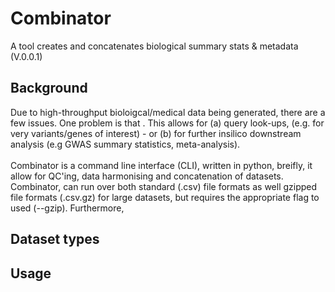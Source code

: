 # Combinator

A tool creates and concatenates biological summary stats & metadata (V.0.0.1)

## Background

Due to high-throughput bioloigcal/medical data being generated, there are a few issues. One problem is that . This allows for (a) query look-ups, (e.g. for very variants/genes of interest) - or (b) for further insilico downstream analysis (e.g GWAS summary statistics, meta-analysis). <br/><br/>Combinator is a command line interface (CLI), written in python, breifly, it allow for QC'ing, data harmonising and concatenation of datasets. Combinator, can run over both standard (.csv) file formats as well gzipped file formats (.csv.gz) for large datasets, but requires the appropriate flag to used (--gzip). Furthermore, 

## Dataset types

## Usage